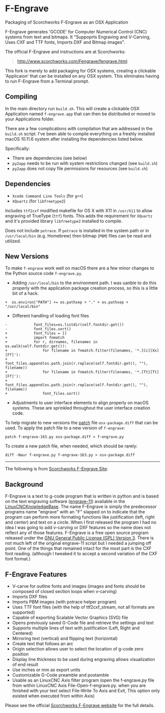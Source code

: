 # F-Engrave
Packaging of Scorchworks F-Engrave as an OSX Application

F-Engrave generates 'GCODE' for Computer Numerical Control (CNC) systems from
text and bitmaps. It "Suppoprts Engraving and V-Carving, Uses CXF and TTF fonts,
Imports DXF and Bitmap images".

The official F-Engrave and instructions are at Scorchworks:

>    http://www.scorchworks.com/Fengrave/fengrave.html

This fork is merely to add packaging for OSX systems, creating a clickable
'Applicaion' that can be installed on any OSX system. This eliminates having
to run F-Engrave from a Terminal prompt.

## Compiling

In the main directory run `build.sh`.  This will create a clickable OSX Application
named `f-engrave.app` that can then be distributed or moved to your Applications folder.

There are a few complications with compilation that are addressed in the `build.sh` script. 
I've been able to compile everything on a freshly installed macOS 10.11.6 system after 
installing the dependencies listed below. 

Specifically:

* There are dependencies (see below)
* `py2app` needs to be run with system restrictions changed (see `build.sh`)
* `py2app` does not copy file permissions for resources (see `build.sh`)

## Dependencies

* `Xcode Command Line Tools` (for `g++`)
* `XQuartz` (for `libfreetype2`)

Includes `ttf2cxf` modified makefile for OS X with X11 in `/usr/X11` to
allow engraving of TrueType (`ttf`) fonts. This adds the requirement for
`XQuartz` and it's provided library `libfreetype2` installed to compile.

Does not include `potrace`. If `potrace` is installed in the system path or 
in `/usr/local/bin` (e.g. Homebrew) then bitmap (`PBM`) files can be read and
utilized.

## New Versions

To make `f-engrave` work well on macOS there are a few minor changes to the Python source code `f-engrave.py`.

* Adding `/usr/local/bin` to the environment path. I was uanble to do this properly with the application package creation process, so this is a little bit of a hack.

```
+  os.environ["PATH"] += os.pathsep + "." + os.pathsep + "/usr/local/bin"
```

* Different handling of loading font files

```
-            font_files=os.listdir(self.fontdir.get())
-            font_files.sort()
+            font_files = []
+            import fnmatch
+            for r, dirnames, filenames in os.walk(self.fontdir.get()):
+                for filename in fnmatch.filter(filenames, '*.[Cc][Xx][Ff]'):
+                    font_files.append(os.path.join(r.replace(self.fontdir.get(), ""), filename))
+                for filename in fnmatch.filter(filenames, '*.[Tt][Tt][Ff]'):
+                    font_files.append(os.path.join(r.replace(self.fontdir.get(), ""), filename))
+                font_files.sort()
```

* Adjustments to user interface elements to align properly on macOS systems. These are sprinkled throughout the user interface creation code.

To help migrate to new versions the [patch](https://linux.die.net/man/1/patch) file `osx-package.diff` that can be used. To apply the patch file to a new version of `f-engrave`:

```
patch f-engrave-163.py osx-package.diff > f-engrave.py
```

To create a new patch file, when needed, which should be rarely:

```
diff -Naur f-engrave.py f-engrave-163.py > osx-package.diff
```

- - -
The following is from [Scorchworks F-Engrave Site][fengrave]:

## Background
F-Engrave is a text to g-code program that is written in python and is based on the text engraving software ([engrave-11](http://wiki.linuxcnc.org/cgi-bin/wiki.pl?Simple_LinuxCNC_G-Code_Generators#Text_Engraving_Software)) available in the [LinuxCNCKnowledgeBase](http://wiki.linuxcnc.org/cgi-bin/wiki.pl?LinuxCNCKnowledgeBase). The name F-Engrave is simply the predecessor programs name "engrave" with an "F" slapped on to indicate that the program can perform more formating functions like justification (left, right and center) and text on a circle. When I first released the program I had no idea I was going to add v-carving or DXF features so the name does not reflect any of those features. F-Engrave is a free open source program released under the [GNU General Public License (GPL) Version 3](http://www.gnu.org/licenses/). There is not much left of the original engrave-11 script but I needed a jumping off point. One of the things that remained intact for the most part is the CXF font reading. (although I tweaked it to accept a second variation of the CXF font format.)

## F-Engrave Features

- V-carve for outline fonts and images (images and fonts should be composed of closed section loops when v-carving) 
- Imports DXF files 
- Imports PBM images (with potrace helper program) 
- Uses TTF font files (with the help of ttf2cxf_stream, not all formats are supported) 
- Capable of exporting Scalable Vector Graphics (SVG) file 
- Opens previously saved G-Code file and retrieve the settings and text 
- Supports multiple lines of text with justification (Left, Right and Centered) 
- Mirroring text (vertical) and flipping text (horizontal) 
- Create text that follows an arc 
- Origin selection allows user to select the location of g-code zero position 
- Display line thickness to be used during engraving allows visualization of end result 
- Use inches or mm as export units 
- Customizable G-Code preamble and postamble 
- Usable as an LinuxCNC Axis filter program (open the f-engrave.py file from within LinuxCNC Axis File-Open-f-engrave.py. when you are finished with your text select File-Write To Axis and Exit, This option only existed when executed from within Axis)

Please see the official [Scorchworks F-Engrave website][fengrave] for the full details.

  [fengrave]: http://www.scorchworks.com/Fengrave/fengrave.html
